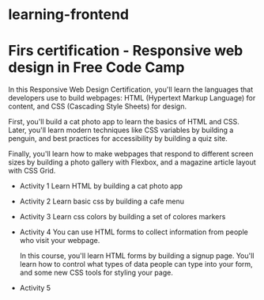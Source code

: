 # learning-frontend

# Firs certification - Responsive web design in Free Code Camp

In this Responsive Web Design Certification, you'll learn the languages that developers use to build webpages: HTML (Hypertext Markup Language) for content, and CSS (Cascading Style Sheets) for design.

First, you'll build a cat photo app to learn the basics of HTML and CSS. Later, you'll learn modern techniques like CSS variables by building a penguin, and best practices for accessibility by building a quiz site.

Finally, you'll learn how to make webpages that respond to different screen sizes by building a photo gallery with Flexbox, and a magazine article layout with CSS Grid.

- Activity 1
  Learn HTML by building a cat photo app

- Activity 2
  Learn basic css by building a cafe menu

- Activity 3
  Learn css colors by building a set of colores markers

- Activity 4
  You can use HTML forms to collect information from people who visit your webpage.

  In this course, you'll learn HTML forms by building a signup page. You'll learn how to control what types of data people can type into your form, and some new CSS tools for styling your page.

- Activity 5
